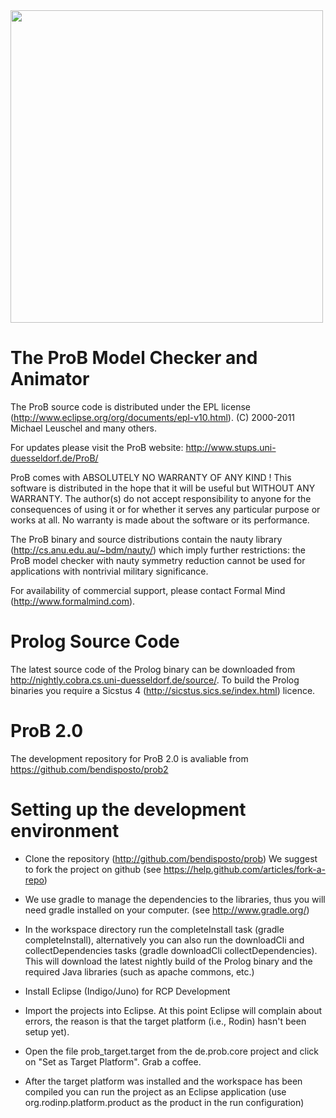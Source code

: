<img src="https://github.com/bendisposto/prob/raw/develop/logo.png" width="500" align="center">

# The ProB Model Checker and Animator

The ProB source code is distributed under the EPL license (http://www.eclipse.org/org/documents/epl-v10.html).
(C) 2000-2011 Michael Leuschel and many others.

For updates please visit the ProB website: http://www.stups.uni-duesseldorf.de/ProB/

ProB comes with ABSOLUTELY NO WARRANTY OF ANY KIND ! This software is distributed in the hope that it will be useful but WITHOUT ANY WARRANTY. The author(s) do not accept responsibility to anyone for the consequences of using it or for whether it serves any particular purpose or works at all. No warranty is made about the software or its performance.

The ProB binary and source distributions contain the nauty library (http://cs.anu.edu.au/~bdm/nauty/) which imply further restrictions: the ProB model checker with nauty symmetry reduction cannot be used for applications with nontrivial military significance. 

For availability of commercial support, please contact Formal Mind (http://www.formalmind.com).

# Prolog Source Code
The latest source code of the Prolog binary can be downloaded from http://nightly.cobra.cs.uni-duesseldorf.de/source/. To build the Prolog binaries you require a Sicstus 4 (http://sicstus.sics.se/index.html) licence. 

# ProB 2.0 
The development repository for ProB 2.0 is avaliable from https://github.com/bendisposto/prob2


# Setting up the development environment

- Clone the repository (http://github.com/bendisposto/prob) 
  We suggest to fork the project on github (see https://help.github.com/articles/fork-a-repo)

- We use gradle to manage the dependencies to the libraries, thus you will need gradle installed on your computer. 
  (see http://www.gradle.org/)

- In the workspace directory run the completeInstall task (gradle completeInstall), alternatively you can also run the downloadCli and collectDependencies tasks (gradle downloadCli collectDependencies). This will download the latest nightly build of the Prolog binary and the required Java libraries (such as apache commons, etc.)

- Install Eclipse (Indigo/Juno) for RCP Development

- Import the projects into Eclipse. At this point Eclipse will complain about errors, the reason is that the target platform (i.e., Rodin) hasn't been setup yet).

- Open the file prob_target.target from the de.prob.core project and click on "Set as Target Platform". Grab a coffee. 

- After the target platform was installed and the workspace has been compiled you can run the project as an Eclipse application (use org.rodinp.platform.product as the product in the run configuration)



